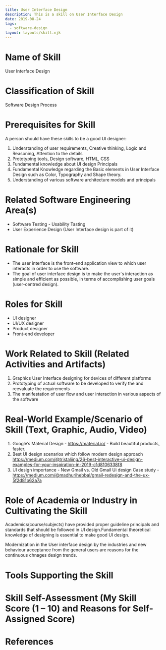 ```yaml
---
title: User Interface Design
description: This is a skill on User Interface Design
date: 2019-08-24
tags:
  - software-design
layout: layouts/skill.njk
---
```


# Name of Skill
User Interface Design

# Classification of Skill
Software Design Process

# Prerequisites for Skill
A person should have these skills to be a good UI designer:

1. Understanding of user requirements, Creative thinking, Logic and Reasoning, Attention to the details
2. Prototyping tools, Design software, HTML, CSS
3. Fundamental knowledge about UI design Principals
4. Fundamental Knowledge regarding the Basic elements in User Interface Design such as Color, Typography and Shape theory.
5. Understanding of various software architecture models and principals

# Related Software Engineering Area(s)
- Software Testing - Usability Tasting
- User Experience Design (User Interface design is part of it)

# Rationale for Skill
- The user interface is the front-end application view to which user interacts in order to use the software.
- The goal of user interface design is to make the user's interaction as simple and efficient as possible, in terms of accomplishing user goals (user-centred design).

# Roles for Skill
- UI designer 
- UI/UX designer
- Product designer
- Front-end developer

# Work Related to Skill (Related Activities and Artifacts)
1. Graphics User Interface designing for devices of different platforms 
2. Prototyping of actual software to be developed to verify the and reevaluate the requirements
3. The manifestation of user flow and user interaction in various aspects of the software
 
# Real-World Example/Scenario of Skill (Text, Graphic, Audio, Video)
1. Google’s Material Design - https://material.io/  - Build beautiful products, faster.
2. Best UI design scenarios which follow modern design approach https://medium.com/@tristaljing/26-best-interactive-ui-design-examples-for-your-inspiration-in-2019-c1d8106338f8
3. 	UI design importance - New Gmail vs. Old Gmail Ui design Case study - https://medium.com/@madhurihebbal/gmail-redesign-and-the-ux-5f2d81b62a7a

# Role of Academia or Industry in Cultivating the Skill
Academics(course/subjects) have provided proper guideline principals and standards that should be followed in UI design.Fundamental theoretical knowledge of designing is essential to make good UI design. 

Modernization in the User interface
design by the industries and new behaviour acceptance from the general users are reasons for the continuous chnages design trends. 

# Tools Supporting the Skill
# Skill Self-Assessment (My Skill Score (1 – 10) and Reasons for Self-Assigned Score)
# References 